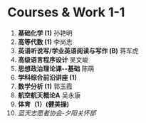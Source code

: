 # Courses & Work 1-1
1. **基础化学 (1)** 孙艳明
2. **高等代数 (1)** 李尚志
3. **英语听说写/学业英语阅读与写作 (B)** 蒋军虎
4. **高级语言程序设计** 吴文峻
5. **思想政治理论课--基础** 陈萌
6. **学科综合前沿讲座 (1)**
7. **数学分析 (1)** 郭玉霞
8. **航空航天概论A** 吴永康
9. **体育（1）(健美操)**
10. *蓝天志愿者协会-夕阳关怀部*
